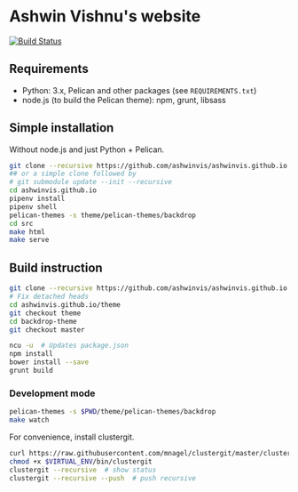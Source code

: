 # Ashwin Vishnu's website

[![Build Status](https://travis-ci.org/ashwinvis/ashwinvis.github.io.svg?branch=master)](https://travis-ci.org/ashwinvis/ashwinvis.github.io)

## Requirements

* Python: 3.x, Pelican and other packages (see `REQUIREMENTS.txt`)
* node.js (to build the Pelican theme): npm, grunt, libsass

## Simple installation

Without node.js and just Python + Pelican.

```sh
git clone --recursive https://github.com/ashwinvis/ashwinvis.github.io.git
## or a simple clone followed by
# git submodule update --init --recursive
cd ashwinvis.github.io
pipenv install
pipenv shell
pelican-themes -s theme/pelican-themes/backdrop
cd src
make html
make serve
```

## Build instruction

```sh
git clone --recursive https://github.com/ashwinvis/ashwinvis.github.io.git
# Fix detached heads
cd ashwinvis.github.io/theme
git checkout theme
cd backdrop-theme
git checkout master

ncu -u  # Updates package.json
npm install
bower install --save
grunt build
```

### Development mode

```sh
pelican-themes -s $PWD/theme/pelican-themes/backdrop
make watch
```

For convenience, install clustergit.
```sh
curl https://raw.githubusercontent.com/mnagel/clustergit/master/clustergit > $VIRTUAL_ENV/bin/clustergit
chmod +x $VIRTUAL_ENV/bin/clustergit
clustergit --recursive  # show status
clustergit --recursive --push  # push recursive
```
